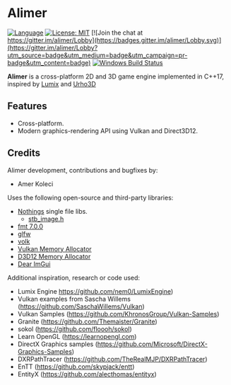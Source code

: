 # Alimer

[![Language](https://img.shields.io/badge/Language%20-C++17-blue.svg?style=flat-square)](https://github.com/amerkoleci/alimer/)
[![License: MIT](https://img.shields.io/badge/License-MIT-blue.svg)](https://github.com/amerkoleci/alimer/blob/master/LICENSE)
[![Join the chat at https://gitter.im/alimer/Lobby](https://badges.gitter.im/alimer/Lobby.svg)](https://gitter.im/alimer/Lobby?utm_source=badge&utm_medium=badge&utm_campaign=pr-badge&utm_content=badge)
[![Windows Build Status](https://github.com/amerkoleci/alimer/workflows/Windows/badge.svg)](https://github.com/amerkoleci/alimer/actions)

**Alimer** is a cross-platform 2D and 3D game engine implemented in C++17, inspired by [Lumix](https://github.com/nem0/LumixEngine) and [Urho3D](https://github.com/urho3d/Urho3D)

## Features

- Cross-platform.
- Modern graphics-rendering API using Vulkan and Direct3D12.

## Credits

Alimer development, contributions and bugfixes by:

- Amer Koleci

Uses the following open-source and third-party libraries:

- [Nothings](https://github.com/nothings/stb) single file libs.
  - [stb_image.h](https://github.com/nothings/stb/blob/master/stb_image.h)
- [fmt 7.0.0](https://fmt.dev)
- [glfw](https://www.glfw.org)
- [volk](https://github.com/zeux/volk)
- [Vulkan Memory Allocator](https://github.com/GPUOpen-LibrariesAndSDKs/VulkanMemoryAllocator)
- [D3D12 Memory Allocator](https://github.com/GPUOpen-LibrariesAndSDKs/D3D12MemoryAllocator)
- [Dear ImGui](https://github.com/ocornut/imgui)

Additional inspiration, research or code used:

- Lumix Engine https://github.com/nem0/LumixEngine)
- Vulkan examples from Sascha Willems (https://github.com/SaschaWillems/Vulkan)
- Vulkan Samples (https://github.com/KhronosGroup/Vulkan-Samples)
- Granite (https://github.com/Themaister/Granite)
- sokol (https://github.com/floooh/sokol)
- Learn OpenGL (https://learnopengl.com)
- DirectX Graphics samples (https://github.com/Microsoft/DirectX-Graphics-Samples)
- DXRPathTracer (https://github.com/TheRealMJP/DXRPathTracer)
- EnTT (https://github.com/skypjack/entt)
- EntityX (https://github.com/alecthomas/entityx)